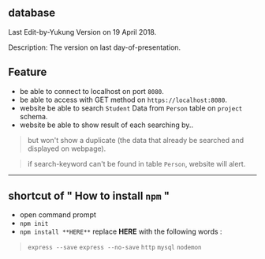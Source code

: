 ## database

Last Edit-by-Yukung Version on 19 April 2018.

Description: The version on last day-of-presentation.

## Feature
 - be able to connect to localhost on port `8080`.
 - be able to access with GET method on `https://localhost:8080`.
 - website be able to search `Student` Data from `Person` table on `project` schema.
 - website be able to show result of each searching by..

 > but won't show a duplicate (the data that already be searched and displayed on webpage).
 
 > if search-keyword can't be found in table `Person`, website will alert.


----


## shortcut of " How to install `npm` "

 - open command prompt
 - `npm init`
 - `npm install **HERE**`
 replace **HERE** with the following words :
 > `express --save`
 > `express --no-save`
 > `http`
 > `mysql`
 > `nodemon`  
